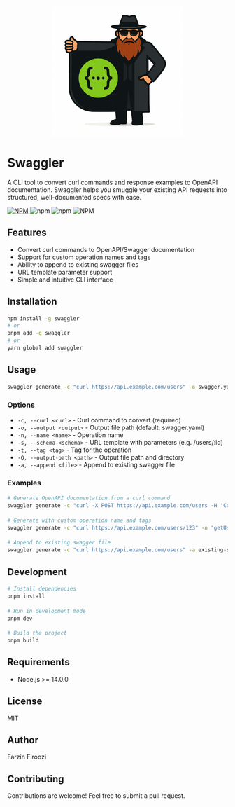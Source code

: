<p align="center">
  <img src="https://github.com/Farzin-Firoozi/swaggler/blob/main/swaggler.png" alt="Logo" width="300"/>
</p>

# Swaggler

A CLI tool to convert curl commands and response examples to OpenAPI documentation. Swaggler helps you smuggle your existing API requests into structured, well-documented specs with ease.

[![NPM](https://img.shields.io/npm/v/swaggler.svg)](https://www.npmjs.com/package/swaggler)
![npm](https://img.shields.io/npm/dt/swaggler)
![npm](https://img.shields.io/npm/dw/swaggler)
![NPM](https://img.shields.io/npm/l/swaggler)

## Features

- Convert curl commands to OpenAPI/Swagger documentation
- Support for custom operation names and tags
- Ability to append to existing swagger files
- URL template parameter support
- Simple and intuitive CLI interface

## Installation

```bash
npm install -g swaggler
# or
pnpm add -g swaggler
# or
yarn global add swaggler
```

## Usage

```bash
swaggler generate -c "curl https://api.example.com/users" -o swagger.yaml
```

### Options

- `-c, --curl <curl>` - Curl command to convert (required)
- `-o, --output <output>` - Output file path (default: swagger.yaml)
- `-n, --name <name>` - Operation name
- `-s, --schema <schema>` - URL template with parameters (e.g. /users/:id)
- `-t, --tag <tag>` - Tag for the operation
- `-O, --output-path <path>` - Output file path and directory
- `-a, --append <file>` - Append to existing swagger file

### Examples

```bash
# Generate OpenAPI documentation from a curl command
swaggler generate -c "curl -X POST https://api.example.com/users -H 'Content-Type: application/json' -d '{\"name\": \"John Doe\"}'" -o users-api.yaml

# Generate with custom operation name and tags
swaggler generate -c "curl https://api.example.com/users/123" -n "getUser" -t "users" -o users-api.yaml

# Append to existing swagger file
swaggler generate -c "curl https://api.example.com/users" -a existing-swagger.yaml
```

## Development

```bash
# Install dependencies
pnpm install

# Run in development mode
pnpm dev

# Build the project
pnpm build
```

## Requirements

- Node.js >= 14.0.0

## License

MIT

## Author

Farzin Firoozi

## Contributing

Contributions are welcome! Feel free to submit a pull request.
